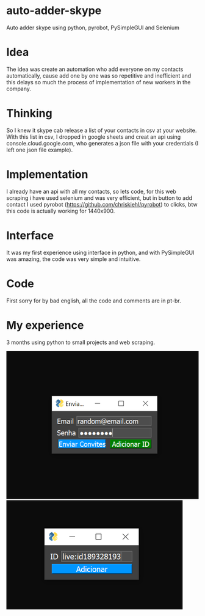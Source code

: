 # auto-adder-skype
Auto adder skype using python, pyrobot, PySimpleGUI and Selenium

# Idea
The idea was create an automation who add everyone on my contacts automatically, cause add one by one was so repetitive and inefficient and this delays so much the process of implementation of new workers in the company.

# Thinking
So I knew it skype cab release a list of your contacts in csv at your website. With this list in csv, I dropped in google sheets and creat an api using console.cloud.google.com, who generates a json file with your credentials (I left one json file example).

# Implementation
I already have an api with all my contacts, so lets code, for this web scraping i have used selenium and was very efficient, but in button to add contact I used pyrobot (https://github.com/chriskiehl/pyrobot) to clicks, btw this code is actually working for 1440x900.

# Interface
It was my first experience using interface in python, and with PySimpleGUI was amazing, the code was very simple and intuitive.

# Code
First sorry for by bad english, all the code and comments are in pt-br.

# My experience
3 months using python to small projects and web scraping.

![Screenshot](login.png)
![Screenshot](add_contact.png)
